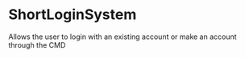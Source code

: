 # ShortLoginSystem
Allows the user to login with an existing account or make an account through the CMD
